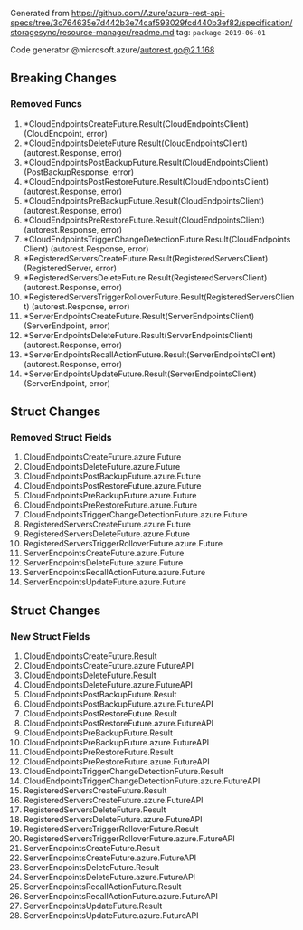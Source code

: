 Generated from https://github.com/Azure/azure-rest-api-specs/tree/3c764635e7d442b3e74caf593029fcd440b3ef82/specification/storagesync/resource-manager/readme.md tag: `package-2019-06-01`

Code generator @microsoft.azure/autorest.go@2.1.168

## Breaking Changes

### Removed Funcs

1. *CloudEndpointsCreateFuture.Result(CloudEndpointsClient) (CloudEndpoint, error)
1. *CloudEndpointsDeleteFuture.Result(CloudEndpointsClient) (autorest.Response, error)
1. *CloudEndpointsPostBackupFuture.Result(CloudEndpointsClient) (PostBackupResponse, error)
1. *CloudEndpointsPostRestoreFuture.Result(CloudEndpointsClient) (autorest.Response, error)
1. *CloudEndpointsPreBackupFuture.Result(CloudEndpointsClient) (autorest.Response, error)
1. *CloudEndpointsPreRestoreFuture.Result(CloudEndpointsClient) (autorest.Response, error)
1. *CloudEndpointsTriggerChangeDetectionFuture.Result(CloudEndpointsClient) (autorest.Response, error)
1. *RegisteredServersCreateFuture.Result(RegisteredServersClient) (RegisteredServer, error)
1. *RegisteredServersDeleteFuture.Result(RegisteredServersClient) (autorest.Response, error)
1. *RegisteredServersTriggerRolloverFuture.Result(RegisteredServersClient) (autorest.Response, error)
1. *ServerEndpointsCreateFuture.Result(ServerEndpointsClient) (ServerEndpoint, error)
1. *ServerEndpointsDeleteFuture.Result(ServerEndpointsClient) (autorest.Response, error)
1. *ServerEndpointsRecallActionFuture.Result(ServerEndpointsClient) (autorest.Response, error)
1. *ServerEndpointsUpdateFuture.Result(ServerEndpointsClient) (ServerEndpoint, error)

## Struct Changes

### Removed Struct Fields

1. CloudEndpointsCreateFuture.azure.Future
1. CloudEndpointsDeleteFuture.azure.Future
1. CloudEndpointsPostBackupFuture.azure.Future
1. CloudEndpointsPostRestoreFuture.azure.Future
1. CloudEndpointsPreBackupFuture.azure.Future
1. CloudEndpointsPreRestoreFuture.azure.Future
1. CloudEndpointsTriggerChangeDetectionFuture.azure.Future
1. RegisteredServersCreateFuture.azure.Future
1. RegisteredServersDeleteFuture.azure.Future
1. RegisteredServersTriggerRolloverFuture.azure.Future
1. ServerEndpointsCreateFuture.azure.Future
1. ServerEndpointsDeleteFuture.azure.Future
1. ServerEndpointsRecallActionFuture.azure.Future
1. ServerEndpointsUpdateFuture.azure.Future

## Struct Changes

### New Struct Fields

1. CloudEndpointsCreateFuture.Result
1. CloudEndpointsCreateFuture.azure.FutureAPI
1. CloudEndpointsDeleteFuture.Result
1. CloudEndpointsDeleteFuture.azure.FutureAPI
1. CloudEndpointsPostBackupFuture.Result
1. CloudEndpointsPostBackupFuture.azure.FutureAPI
1. CloudEndpointsPostRestoreFuture.Result
1. CloudEndpointsPostRestoreFuture.azure.FutureAPI
1. CloudEndpointsPreBackupFuture.Result
1. CloudEndpointsPreBackupFuture.azure.FutureAPI
1. CloudEndpointsPreRestoreFuture.Result
1. CloudEndpointsPreRestoreFuture.azure.FutureAPI
1. CloudEndpointsTriggerChangeDetectionFuture.Result
1. CloudEndpointsTriggerChangeDetectionFuture.azure.FutureAPI
1. RegisteredServersCreateFuture.Result
1. RegisteredServersCreateFuture.azure.FutureAPI
1. RegisteredServersDeleteFuture.Result
1. RegisteredServersDeleteFuture.azure.FutureAPI
1. RegisteredServersTriggerRolloverFuture.Result
1. RegisteredServersTriggerRolloverFuture.azure.FutureAPI
1. ServerEndpointsCreateFuture.Result
1. ServerEndpointsCreateFuture.azure.FutureAPI
1. ServerEndpointsDeleteFuture.Result
1. ServerEndpointsDeleteFuture.azure.FutureAPI
1. ServerEndpointsRecallActionFuture.Result
1. ServerEndpointsRecallActionFuture.azure.FutureAPI
1. ServerEndpointsUpdateFuture.Result
1. ServerEndpointsUpdateFuture.azure.FutureAPI
